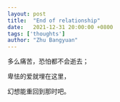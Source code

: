 ```yaml
---
layout: post
title:  "End of relationship"
date:   2021-12-31 20:00:00 +0800
tags: ['thoughts']
author: "Zhu Bangyuan"
---
```


多么痛苦，恐怕都不会逝去；<br>

卑怯的爱就埋在这里，<br>

幻想能重回到那时吧。<br>
